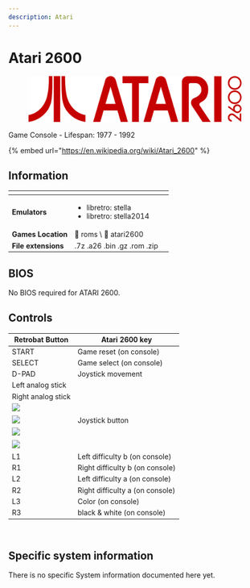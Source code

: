 ```yaml
---
description: Atari
---
```


# Atari 2600

<figure><img src="https://raw.githubusercontent.com/fabricecaruso/es-theme-carbon/52ff37c9e265587d006945a2ba695b5a962b3a3d/art/logos/atari2600.svg" alt=""><figcaption></figcaption></figure>

Game Console - Lifespan: 1977 - 1992

{% embed url="https://en.wikipedia.org/wiki/Atari_2600" %}

## Information

<table data-header-hidden><thead><tr><th></th><th></th><th data-hidden></th></tr></thead><tbody><tr><td><strong>Emulators</strong></td><td><ul><li>libretro: stella</li><li>libretro: stella2014</li></ul></td><td></td></tr><tr><td><strong>Games Location</strong></td><td><span data-gb-custom-inline data-tag="emoji" data-code="1f4c1">📁</span> roms \ <span data-gb-custom-inline data-tag="emoji" data-code="1f4c2">📂</span> atari2600</td><td></td></tr><tr><td><strong>File extensions</strong></td><td>.7z .a26 .bin .gz .rom .zip</td><td></td></tr></tbody></table>

## BIOS

No BIOS required for ATARI 2600.

## Controls

| Retrobat Button                                          | Atari 2600 key                  |
| -------------------------------------------------------- | ------------------------------- |
| START                                                    | Game reset (on console)         |
| SELECT                                                   | Game select (on console)        |
| D-PAD                                                    | Joystick movement               |
| Left analog stick                                        |                                 |
| Right analog stick                                       |                                 |
| ![](<../../../../.gitbook/assets/image (2) (1) (1).png>) |                                 |
| ![](<../../../../.gitbook/assets/image (1) (2) (1).png>) | Joystick button                 |
| ![](<../../../../.gitbook/assets/image (4) (1).png>)     |                                 |
| ![](<../../../../.gitbook/assets/image (3) (1) (2).png>) |                                 |
| L1                                                       | Left difficulty b (on console)  |
| R1                                                       | Right difficulty b (on console) |
| L2                                                       | Left difficulty a (on console)  |
| R2                                                       | Right difficulty a (on console) |
| L3                                                       | Color (on console)              |
| R3                                                       | black & white (on console)      |

<figure><img src="https://i.imgur.com/OP8tnMg.png" alt=""><figcaption></figcaption></figure>

## Specific system information

There is no specific System information documented here yet.
